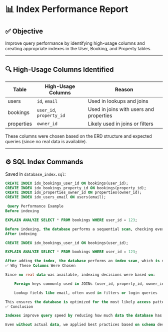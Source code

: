 # 📊 Index Performance Report

## ✅ Objective

Improve query performance by identifying high-usage columns and creating appropriate indexes in the User, Booking, and Property tables.

---

## 🔍 High-Usage Columns Identified

| Table      | High-Usage Columns               | Reason                                      |
|------------|----------------------------------|---------------------------------------------|
| users      | `id`, `email`                    | Used in lookups and joins                   |
| bookings   | `user_id`, `property_id`         | Used in joins with users and properties     |
| properties | `owner_id`                       | Likely used in joins or filters             |

These columns were chosen based on the ERD structure and expected queries (since no real data is available).

---

## ⚙️ SQL Index Commands

Saved in `database_index.sql`:

```sql
CREATE INDEX idx_bookings_user_id ON bookings(user_id);
CREATE INDEX idx_bookings_property_id ON bookings(property_id);
CREATE INDEX idx_properties_owner_id ON properties(owner_id);
CREATE INDEX idx_users_email ON users(email);

 Query Performance Example
Before indexing

EXPLAIN ANALYZE SELECT * FROM bookings WHERE user_id = 123;

Before indexing, the database performs a sequential scan, checking every row in the bookings table to find matches. This is inefficient on large tables.
After indexing

CREATE INDEX idx_bookings_user_id ON bookings(user_id);

EXPLAIN ANALYZE SELECT * FROM bookings WHERE user_id = 123;

After adding the index, the database performs an index scan, which is much faster because it jumps directly to the matching rows using the index.
✅ Why These Columns Were Chosen

Since no real data was available, indexing decisions were based on:

    Foreign keys commonly used in JOINs (user_id, property_id, owner_id)

    Lookup fields like email, often used in filters or login queries

This ensures the database is optimized for the most likely access patterns.
✅ Conclusion

Indexes improve query speed by reducing how much data the database has to search through.

Even without actual data, we applied best practices based on schema design to improve performance and scalability using appropriate indexing.

